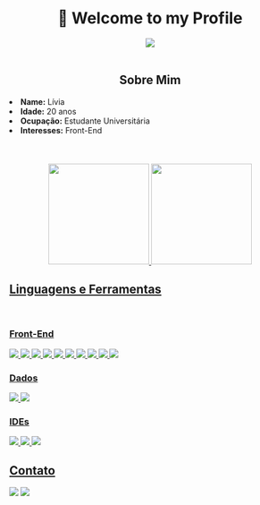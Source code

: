 <body>
  <div align="center">
    <h1 >👋 Welcome to my Profile</h1>
  <img align="center" src="https://media.giphy.com/media/37Md3lHS7s6k2tHIp7/giphy.gif" />
  </div>
<br>

<div>

  
<div>
<h2 align="center"> Sobre Mim </h2>
  <div align="center">

  </div>
<li>
 <b>Name:</b> Lívia
</li>
<li>
<b>Idade:</b> 20 anos
</li>
<li>
<b>Ocupação:</b> Estudante Universitária
</li>
<li>
<b>Interesses:</b> Front-End
</li>
<br><br><br>
<div align="center">
<a href="https://github.com/liviaaoliveira">
<img height="180em" src="https://github-readme-stats.vercel.app/api/top-langs/?username=liviaaoliveira&layout=compact&langs_count=7&theme=dracula"/>
<img height="180em" src="https://github-readme-stats.vercel.app/api?username=liviaaoliveira&show_icons=true&theme=dracula&include_all_commits=true&count_private=true"/>
</div>
</div>

 <div>
   <h2>Linguagens e Ferramentas</h2>
   <br>
   <h3>Front-End</h3>
    <img src="https://img.shields.io/badge/HTML5-E34F26?style=for-the-badge&logo=html5&logoColor=white" />
    <img src="https://img.shields.io/badge/CSS3-1572B6?style=for-the-badge&logo=css3&logoColor=white" />
    <img src="https://img.shields.io/badge/JavaScript-F7DF1E?style=for-the-badge&logo=javascript&logoColor=black" />
    <img src="https://img.shields.io/badge/TypeScript-007ACC?style=for-the-badge&logo=typescript&logoColor=white" />
   <img src="https://img.shields.io/badge/Sass-CC6699?style=for-the-badge&logo=sass&logoColor=white" />
   <img src="https://img.shields.io/badge/Angular-DD0031?style=for-the-badge&logo=angular&logoColor=white" />
   <img src="https://img.shields.io/badge/Vue.js-35495E?style=for-the-badge&logo=vue.js&logoColor=4FC08D" />
   <img src="	https://img.shields.io/badge/Vue.js-35495E?style=for-the-badge&logo=vue.js&logoColor=4FC08D" />
   <img src="https://img.shields.io/badge/Bootstrap-563D7C?style=for-the-badge&logo=bootstrap&logoColor=white" />
   <img src="https://img.shields.io/badge/Tailwind_CSS-38B2AC?style=for-the-badge&logo=tailwind-css&logoColor=white" />
   <br>
    <h3>Dados</h3>
   <img src="https://img.shields.io/badge/MySQL-00000F?style=for-the-badge&logo=mysql&logoColor=white" />
   <img src="https://img.shields.io/badge/Microsoft%20SQL%20Server-CC2927?style=for-the-badge&logo=microsoft%20sql%20server&logoColor=white" />
   <br>
   <h3>IDEs</h3>
   <img src="https://img.shields.io/badge/Visual_Studio_Code-0078D4?style=for-the-badge&logo=visual%20studio%20code&logoColor=white" />
  <img src="https://img.shields.io/badge/Visual_Studio-5C2D91?style=for-the-badge&logo=visual%20studio&logoColor=white" />
   <img src="https://img.shields.io/badge/IntelliJ_IDEA-000000.svg?style=for-the-badge&logo=intellij-idea&logoColor=white" />
 </div>
  
<div>
  <h2>Contato</h2>
  <a href = "mailto:livia.aldeoliveira@gmail.com"><img src="https://img.shields.io/badge/Gmail-D14836?style=for-the-badge&logo=gmail&logoColor=white"></a>
  <a href="https://www.linkedin.com/in/liviaaloliveira" target="_blank"><img src="https://img.shields.io/badge/LinkedIn-0077B5?style=for-the-badge&logo=linkedin&logoColor=white"></a>   
</div>
</body>
